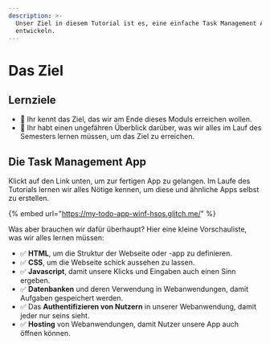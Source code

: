 ```yaml
---
description: >-
  Unser Ziel in diesem Tutorial ist es, eine einfache Task Management App zu
  entwickeln.
---
```


# Das Ziel

## Lernziele

* 🎯 Ihr kennt das Ziel, das wir am Ende dieses Moduls erreichen wollen.
* 🎯 Ihr habt einen ungefähren Überblick darüber, was wir alles im Lauf des Semesters lernen müssen, um das Ziel zu erreichen.

## Die Task Management App

Klickt auf den Link unten, um zur fertigen App zu gelangen. Im Laufe des Tutorials lernen wir alles Nötige kennen, um diese und ähnliche Apps selbst zu erstellen.

{% embed url="https://my-todo-app-winf-hsos.glitch.me/" %}

Was aber brauchen wir dafür überhaupt? Hier eine kleine Vorschauliste, was wir alles lernen müssen:

* ✅ **HTML**, um die Struktur der Webseite oder -app zu definieren.
* ✅ **CSS**, um die Webseite schick aussehen zu lassen.
* ✅ **Javascript**, damit unsere Klicks und Eingaben auch einen Sinn ergeben.
* ✅ **Datenbanken** und deren Verwendung in Webanwendungen, damit Aufgaben gespeichert werden.
* ✅ Das **Authentifizieren von Nutzern** in unserer Webanwendung, damit jeder nur seins sieht.
* ✅ **Hosting** von Webanwendungen, damit Nutzer unsere App auch öffnen können.



